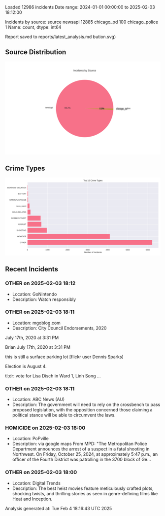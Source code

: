 
Loaded 12986 incidents
Date range: 2024-01-01 00:00:00 to 2025-02-03 18:12:00

Incidents by source:
source
newsapi           12885
chicago_pd          100
chicago_police        1
Name: count, dtype: int64

Report saved to reports/latest_analysis.md
bution.svg)

## Source Distribution
![Source Distribution](images/source_distribution.svg)

## Crime Types
![Crime Types](images/crime_types.svg)

## Recent Incidents

### OTHER on 2025-02-03 18:12
- Location: GoNintendo
- Description: Watch responsibly


### OTHER on 2025-02-03 18:11
- Location: mgoblog.com
- Description: City Council Endorsements, 2020

 July 17th, 2020 at 3:31 PM

 Brian
July 17th, 2020 at 3:31 PM


 
 
 
 
 

 



 
 this is still a surface parking lot [flickr user Dennis Sparks]
 
 Election is August 4. 


tl;dr: vote for Lisa Disch in Ward 1, Linh Song …


### OTHER on 2025-02-03 18:11
- Location: ABC News (AU)
- Description: The government will need to rely on the crossbench to pass proposed legislation, with the opposition concerned those claiming a political stance will be able to circumvent the laws.


### HOMICIDE on 2025-02-03 18:00
- Location: PoPville
- Description: via google maps From MPD: "The Metropolitan Police Department announces the arrest of a suspect in a fatal shooting in Northwest. On Friday, October 25, 2024, at approximately 5:47 p.m., an officer of the Fourth District was patrolling in the 3700 block of Ge…


### OTHER on 2025-02-03 18:00
- Location: Digital Trends
- Description: The best heist movies feature meticulously crafted plots, shocking twists, and thrilling stories as seen in genre-defining films like Heat and Inception.

Analysis generated at: Tue Feb  4 18:16:43 UTC 2025
